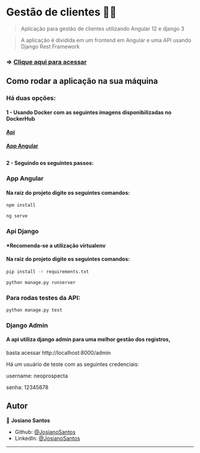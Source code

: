 # Gestão de clientes 👤👤

> Aplicação para gestão de clientes utilizando Angular 12 e django 3

> A aplicação é dividida em um frontend em Angular e uma API usando Django Rest Framework
### => [Clique aqui para acessar ](https://josianosantos.github.io)

## Como rodar a aplicação na sua máquina
### Há duas opções:
#### 1 -  Usando Docker com as seguintes imagens disponibilizadas no DockerHub
####  [Api](https://josianos)
####  [App Angular](https://josianos)
##
#### 2 - Seguindo os seguintes passos:

### App Angular
#### Na raiz do projeto digite os seguintes comandos:

```sh
npm install
```
```sh
ng serve
```

### Api Django
#### *Recomenda-se a utilização virtualenv

#### Na raiz do projeto digite os seguintes comandos:
```sh
pip install -r requirements.txt
```
```sh
python manage.py runserver
```

### Para rodas testes da API:

```sh
python manage.py test
```

### Django Admin

#### A api utiliza django admin para uma melhor gestão dos registros, 
basta acessar http://localhost:8000/admin 

Há um usuário de teste com as seguintes credenciais:

username: neoprospecta

senha: 12345678

## Autor

👤 **Josiano Santos**

* Github: [@JosianoSantos](https://github.com/JosianoSantos)
* LinkedIn: [@JosianoSantos](https://linkedin.com/in/JosianoSantos)



---